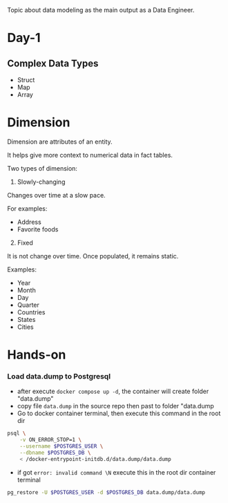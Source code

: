 Topic about data modeling as the main output as a Data Engineer.

# Day-1
## Complex Data Types
- Struct
- Map
- Array

# Dimension
Dimension are attributes of an entity.

It helps give more context to numerical data in fact tables.

Two types of dimension:
1. Slowly-changing

Changes over time at a slow pace.

For examples:
- Address
- Favorite foods

2. Fixed

It is not change over time. Once populated, it remains static.

Examples:
- Year
- Month
- Day
- Quarter
- Countries
- States
- Cities



# Hands-on
### Load data.dump to Postgresql
- after execute `docker compose up -d`, the container will create folder "data.dump"
- copy file `data.dump` in the source repo then past to folder "data.dump
- Go to docker container terminal, then execute this command in the root dir
```bash
psql \
    -v ON_ERROR_STOP=1 \
    --username $POSTGRES_USER \
    --dbname $POSTGRES_DB \
    < /docker-entrypoint-initdb.d/data.dump/data.dump
```
- if got `error: invalid command \N` execute this in the root dir container terminal
``` bash
pg_restore -U $POSTGRES_USER -d $POSTGRES_DB data.dump/data.dump
```
